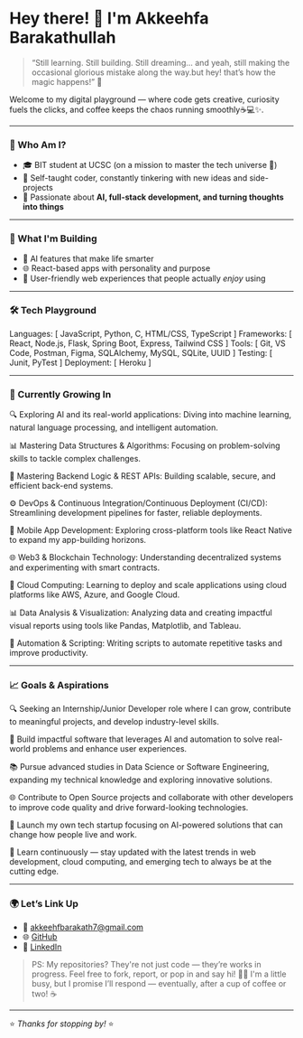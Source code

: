 # Hey there! 👋 I'm Akkeehfa Barakathullah

> “Still learning. Still building. Still dreaming... and yeah, still making the occasional glorious mistake along the way.but hey! that’s how the magic happens!” 💫

Welcome to my digital playground — where code gets creative, curiosity fuels the clicks, and coffee keeps the chaos running smoothly☕💻✨.

---

### 🧠 Who Am I?

- 🎓 BIT student at UCSC (on a mission to master the tech universe 🚀)
- 🔧 Self-taught coder, constantly tinkering with new ideas and side-projects
- 🖤 Passionate about **AI, full-stack development, and turning thoughts into things**

---

### 💼 What I'm Building

- 🧠 AI features that make life smarter
- 🌐 React-based apps with personality and purpose
- 📱 User-friendly web experiences that people actually *enjoy* using

---

### 🛠️ Tech Playground

Languages:    [ JavaScript, Python, C, HTML/CSS, TypeScript ]
Frameworks:   [ React, Node.js, Flask, Spring Boot, Express, Tailwind CSS ]
Tools:        [ Git, VS Code, Postman, Figma, SQLAlchemy, MySQL, SQLite, UUID ]
Testing:      [ Junit, PyTest ]
Deployment:   [ Heroku ]

---

### 🌱 Currently Growing In

🔍 Exploring AI and its real-world applications: Diving into machine learning, natural language processing, and intelligent automation.

📊 Mastering Data Structures & Algorithms: Focusing on problem-solving skills to tackle complex challenges.

🧩 Mastering Backend Logic & REST APIs: Building scalable, secure, and efficient back-end systems.

⚙️ DevOps & Continuous Integration/Continuous Deployment (CI/CD): Streamlining development pipelines for faster, reliable deployments.

📱 Mobile App Development: Exploring cross-platform tools like React Native to expand my app-building horizons.

🌐 Web3 & Blockchain Technology: Understanding decentralized systems and experimenting with smart contracts.

🧠 Cloud Computing: Learning to deploy and scale applications using cloud platforms like AWS, Azure, and Google Cloud.

📊 Data Analysis & Visualization: Analyzing data and creating impactful visual reports using tools like Pandas, Matplotlib, and Tableau.

🤖 Automation & Scripting: Writing scripts to automate repetitive tasks and improve productivity.

---

### 📈 Goals & Aspirations

🔍 Seeking an Internship/Junior Developer role where I can grow, contribute to meaningful projects, and develop industry-level skills.

🤖 Build impactful software that leverages AI and automation to solve real-world problems and enhance user experiences.

📚 Pursue advanced studies in Data Science or Software Engineering, expanding my technical knowledge and exploring innovative solutions.

🌐 Contribute to Open Source projects and collaborate with other developers to improve code quality and drive forward-looking technologies.

🚀 Launch my own tech startup focusing on AI-powered solutions that can change how people live and work.

🧠 Learn continuously — stay updated with the latest trends in web development, cloud computing, and emerging tech to always be at the cutting edge.


---

### 🌍 Let’s Link Up

- 💌 akkeehfbarakath7@gmail.com
- 🌐 [GitHub](https://github.com/akkeehfabarakathullah)
- 🔗 [LinkedIn]([https://linkedin.com/in/akkeehfabarakathullah](https://www.linkedin.com/in/akkeehfa-barakathullah-308b112b1)) 

> PS: My repositories? They're not just code — they’re works in progress. Feel free to fork, report, or pop in and say hi! 👋😄 I'm a little busy, but I promise I’ll respond — eventually, after a cup of coffee or two! ☕

---
⭐ *Thanks for stopping by!* ⭐
<!---
akkeehfabarakathullah/akkeehfabarakathullah is a ✨ special ✨ repository because its `README.md` (this file) appears on your GitHub profile.
You can click the Preview link to take a look at your changes.
--->
